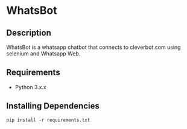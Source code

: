 # WhatsBot

Description
------------
WhatsBot is a whatsapp chatbot that connects to cleverbot.com using selenium and Whatsapp Web.

Requirements
-------------
* Python 3.x.x

Installing Dependencies
-------------
`pip install -r requirements.txt`

